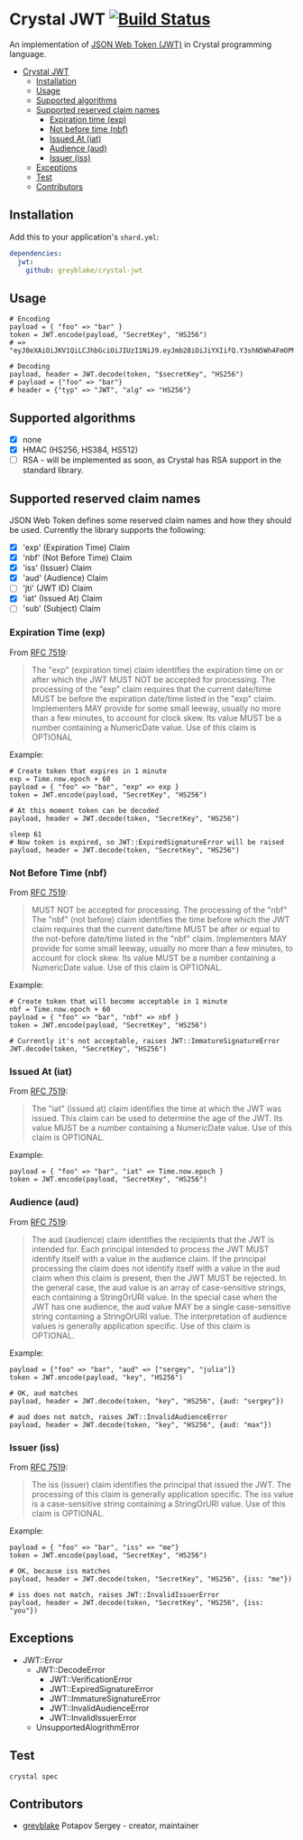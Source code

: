 # Crystal JWT [![Build Status](https://travis-ci.org/greyblake/crystal-jwt.svg?branch=master)](https://travis-ci.org/greyblake/crystal-jwt)

An implementation of [JSON Web Token (JWT)](https://tools.ietf.org/html/rfc7519) in Crystal programming language.

* [Crystal JWT](#crystal-jwt)
  * [Installation](#installation)
  * [Usage](#usage)
  * [Supported algorithms](#supported-algorithms)
  * [Supported reserved claim names](#supported-reserved-claim-names)
    * [Expiration time (exp)](#expiration-time-exp)
    * [Not before time (nbf)](#not-before-time-nbf)
    * [Issued At (iat)](#issued-at-iat)
    * [Audience (aud)](#audience-aud)
    * [Issuer (iss)](#issuer-iss)
  * [Exceptions](#exceptions)
  * [Test](#test)
  * [Contributors](#contributors)

## Installation

Add this to your application's `shard.yml`:

```yaml
dependencies:
  jwt:
    github: greyblake/crystal-jwt
```

## Usage

```crystal
# Encoding
payload = { "foo" => "bar" }
token = JWT.encode(payload, "SecretKey", "HS256")
# => "eyJ0eXAiOiJKV1QiLCJhbGciOiJIUzI1NiJ9.eyJmb28iOiJiYXIifQ.Y3shN5Wh4FmOPM34biIm9QQmat373hJFKNxgSANQWJo"

# Decoding
payload, header = JWT.decode(token, "$secretKey", "HS256")
# payload = {"foo" => "bar"}
# header = {"typ" => "JWT", "alg" => "HS256"}
```

## Supported algorithms
* [x] none
* [x] HMAC (HS256, HS384, HS512)
* [ ] RSA - will be implemented as soon, as Crystal has RSA support in the standard library.

## Supported reserved claim names
JSON Web Token defines some reserved claim names and how they should be used. Currently the library supports the following:
* [x] 'exp' (Expiration Time) Claim
* [x] 'nbf' (Not Before Time) Claim
* [x] 'iss' (Issuer) Claim
* [x] 'aud' (Audience) Claim
* [ ] 'jti' (JWT ID) Claim
* [x] 'iat' (Issued At) Claim
* [ ] 'sub' (Subject) Claim

### Expiration Time (exp)
From [RFC 7519](https://tools.ietf.org/html/rfc7519#section-4.1.4):
> The "exp" (expiration time) claim identifies the expiration time on or after which the JWT MUST NOT be accepted for processing. The processing of the "exp" claim requires that the current date/time MUST be before the expiration date/time listed in the "exp" claim.
> Implementers MAY provide for some small leeway, usually no more than a few minutes, to account for clock skew.  Its value MUST be a number containing a NumericDate value.  Use of this claim is OPTIONAL

Example:

```crystal
# Create token that expires in 1 minute
exp = Time.now.epoch + 60
payload = { "foo" => "bar", "exp" => exp }
token = JWT.encode(payload, "SecretKey", "HS256")

# At this moment token can be decoded
payload, header = JWT.decode(token, "SecretKey", "HS256")

sleep 61
# Now token is expired, so JWT::ExpiredSignatureError will be raised
payload, header = JWT.decode(token, "SecretKey", "HS256")
```

### Not Before Time (nbf)
From [RFC 7519](https://tools.ietf.org/html/rfc7519#section-4.1.5):
> MUST NOT be accepted for processing. The processing of the "nbf" The "nbf" (not before) claim identifies the time before which the JWT claim requires that the current date/time MUST be after or equal to the not-before date/time listed in the "nbf" claim.
> Implementers MAY provide for some small leeway, usually no more than a few minutes, to account for clock skew.  Its value MUST be a number containing a NumericDate value.  Use of this claim is OPTIONAL.

Example:

```crystal
# Create token that will become acceptable in 1 minute
nbf = Time.now.epoch + 60
payload = { "foo" => "bar", "nbf" => nbf }
token = JWT.encode(payload, "SecretKey", "HS256")

# Currently it's not acceptable, raises JWT::ImmatureSignatureError
JWT.decode(token, "SecretKey", "HS256")
```

### Issued At (iat)
From [RFC 7519](https://tools.ietf.org/html/rfc7519#section-4.1.6):
> The "iat" (issued at) claim identifies the time at which the JWT was issued. This claim can be used to determine the age of the JWT. Its value MUST be a number containing a NumericDate value. Use of this claim is OPTIONAL.

Example:
```crystal
payload = { "foo" => "bar", "iat" => Time.now.epoch }
token = JWT.encode(payload, "SecretKey", "HS256")
```

### Audience (aud)
From [RFC 7519](https://tools.ietf.org/html/rfc7519#section-4.1.3):
> The aud (audience) claim identifies the recipients that the JWT is intended for. Each principal intended to process the JWT MUST identify itself with a value in the audience claim. If the principal processing the claim does not identify itself with a value in the aud claim when this claim is present, then the JWT MUST be rejected. In the general case, the aud value is an array of case-sensitive strings, each containing a StringOrURI value. In the special case when the JWT has one audience, the aud value MAY be a single case-sensitive string containing a StringOrURI value. The interpretation of audience values is generally application specific. Use of this claim is OPTIONAL.

Example:
```crystal
payload = {"foo" => "bar", "aud" => ["sergey", "julia"]}
token = JWT.encode(payload, "key", "HS256")

# OK, aud matches
payload, header = JWT.decode(token, "key", "HS256", {aud: "sergey"})

# aud does not match, raises JWT::InvalidAudienceError
payload, header = JWT.decode(token, "key", "HS256", {aud: "max"})
```

### Issuer (iss)
From [RFC 7519](https://tools.ietf.org/html/rfc7519#section-4.1.1):
> The iss (issuer) claim identifies the principal that issued the JWT. The processing of this claim is generally application specific. The iss value is a case-sensitive string containing a StringOrURI value. Use of this claim is OPTIONAL.

Example:
```crystal
payload = { "foo" => "bar", "iss" => "me"}
token = JWT.encode(payload, "SecretKey", "HS256")

# OK, because iss matches
payload, header = JWT.decode(token, "SecretKey", "HS256", {iss: "me"})

# iss does not match, raises JWT::InvalidIssuerError
payload, header = JWT.decode(token, "SecretKey", "HS256", {iss: "you"})
```

## Exceptions
* JWT::Error
  * JWT::DecodeError
    * JWT::VerificationError
    * JWT::ExpiredSignatureError
    * JWT::ImmatureSignatureError
    * JWT::InvalidAudienceError
    * JWT::InvalidIssuerError
  * UnsupportedAlogrithmError

## Test

```
crystal spec
```

## Contributors

- [greyblake](https://github.com/greyblake) Potapov Sergey - creator, maintainer
